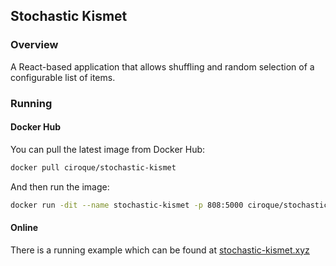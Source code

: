 ## Stochastic Kismet

### Overview

A React-based application that allows shuffling and random selection of a configurable list of items.

### Running

#### Docker Hub

You can pull the latest image from Docker Hub:

```bash
docker pull ciroque/stochastic-kismet
```

And then run the image:

```bash
docker run -dit --name stochastic-kismet -p 808:5000 ciroque/stochastic-kismet
```

#### Online

There is a running example which can be found at [stochastic-kismet.xyz](http://stochastic-kismet.xyz)


